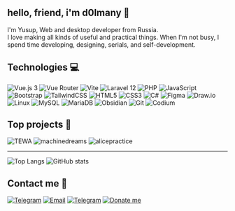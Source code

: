 ## hello, friend, i'm d0lmany 💜
I'm Yusup, Web and desktop developer from Russia.<br>
I love making all kinds of useful and practical things. When I'm not busy, I spend time developing, designing, serials, and self-development.

## Technologies 💻
![Vue.js 3](https://img.shields.io/badge/Vue.js_3-1f2023?style=for-the-badge&logo=vue.js)
![Vue Router](https://img.shields.io/badge/Vue_Router-1f2023?style=for-the-badge&logo=vue.js)
![Vite](https://img.shields.io/badge/Vite-1f2023?style=for-the-badge&logo=vite)
![Laravel 12](https://img.shields.io/badge/Laravel_12-1f2023?style=for-the-badge&logo=Laravel)
![PHP](https://img.shields.io/badge/PHP-1f2023?style=for-the-badge&logo=PHP)
![JavaScript](https://img.shields.io/badge/JavaScript-1f2023?style=for-the-badge&logo=javascript)
![Bootstrap](https://img.shields.io/badge/Bootstrap-1f2023?style=for-the-badge&logo=Bootstrap)
![TailwindCSS](https://img.shields.io/badge/TailwindCSS-1f2023?style=for-the-badge&logo=TailwindCSS)
![HTML5](https://img.shields.io/badge/HTML5-1f2023?style=for-the-badge&logo=html5)
![CSS3](https://img.shields.io/badge/CSS3-1f2023?style=for-the-badge&logo=css&logoColor=blue)
![C#](https://img.shields.io/badge/C%23-1f2023?style=for-the-badge&logo=dotnet)
![Figma](https://img.shields.io/badge/Figma-1f2023?style=for-the-badge&logo=figma)
![Draw.io](https://img.shields.io/badge/Draw.io-1f2023?style=for-the-badge&logo=diagrams.net)
![Linux](https://img.shields.io/badge/Linux-1f2023?style=for-the-badge&logo=Linux)
![MySQL](https://img.shields.io/badge/MySQL-1f2023?style=for-the-badge&logo=mysql)
![MariaDB](https://img.shields.io/badge/MariaDB-1f2023?style=for-the-badge&logo=MariaDB)
![Obsidian](https://img.shields.io/badge/Obsidian-1f2023?style=for-the-badge&logo=Obsidian&logoColor=7C3AED)
![Git](https://img.shields.io/badge/Git-1f2023?style=for-the-badge&logo=Git)
![Codium](https://img.shields.io/badge/Codium-1f2023?style=for-the-badge&logo=vsCodium)

## Top projects 🪷
![TEWA](https://github-readme-stats.vercel.app/api/pin/?username=d0lmany&repo=TEWA&theme=bear)
![machinedreams](https://github-readme-stats.vercel.app/api/pin/?username=d0lmany&repo=machinedreams&theme=bear)
![alicepractice](https://github-readme-stats.vercel.app/api/pin/?username=d0lmany&repo=alicepractice&theme=bear)
<hr>

![Top Langs](https://github-readme-stats.vercel.app/api/top-langs/?username=d0lmany&layout=compact&theme=bear) ![GitHub stats](https://github-readme-stats.vercel.app/api?username=d0lmany&show_icons=true&theme=bear)

## Contact me 📱
[![Telegram](https://img.shields.io/badge/Telegram-1f2023?style=for-the-badge&logo=Telegram)](https://t.me/d0lmany)
[![Email](https://img.shields.io/badge/Email-1f2023?style=for-the-badge&logo=gmail)](mailto:d0lmany.is.god@gmail.com)
[![Telegram](https://img.shields.io/badge/My_site-1f2023?style=for-the-badge&logo=vercel)](https://d0lmany.vercel.app/)
[![Donate me](https://img.shields.io/badge/Donate_Me-1f2023?style=for-the-badge)](https://donationalerts.com/r/d0lmany)

